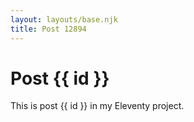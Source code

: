 ```yaml
---
layout: layouts/base.njk
title: Post 12894
---
```


# Post {{ id }}

This is post {{ id }} in my Eleventy project.
